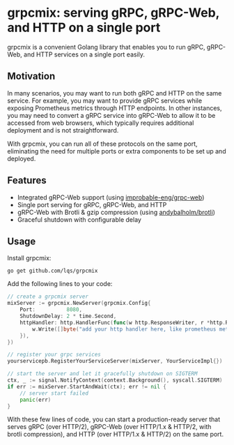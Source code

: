 # grpcmix: serving gRPC, gRPC-Web, and HTTP on a single port

grpcmix is a convenient Golang library that enables you to run gRPC, gRPC-Web, and HTTP services on a single port easily.

## Motivation

In many scenarios, you may want to run both gRPC and HTTP on the same service. For example, you may want to provide gRPC services while exposing Prometheus metrics through HTTP endpoints. In other instances, you may need to convert a gRPC service into gRPC-Web to allow it to be accessed from web browsers, which typically requires additional deployment and is not straightforward.

With grpcmix, you can run all of these protocols on the same port, eliminating the need for multiple ports or extra components to be set up and deployed.

## Features

- Integrated gRPC-Web support (using [improbable-eng/grpc-web](https://github.com/improbable-eng/grpc-web))
- Single port serving for gRPC, gRPC-Web, and HTTP
- gRPC-Web with Brotli & gzip compression (using [andybalholm/brotli](https://github.com/andybalholm/brotli))
- Graceful shutdown with configurable delay

## Usage

Install grpcmix:
```shell
go get github.com/lqs/grpcmix
```

Add the following lines to your code:
```go
// create a grpcmix server
mixServer := grpcmix.NewServer(grpcmix.Config{
    Port:          8080,
    ShutdownDelay: 2 * time.Second,
    httpHandler: http.HandlerFunc(func(w http.ResponseWriter, r *http.Request) {
        w.Write([]byte("add your http handler here, like prometheus metrics, health check, ..."))
    }),
})

// register your grpc services
yourservicepb.RegisterYourServiceServer(mixServer, YourServiceImpl{})

// start the server and let it gracefully shutdown on SIGTERM
ctx, _ := signal.NotifyContext(context.Background(), syscall.SIGTERM)
if err := mixServer.StartAndWait(ctx); err != nil {
    // server start failed
    panic(err)
}
```

With these few lines of code, you can start a production-ready server that serves gRPC (over HTTP/2), gRPC-Web (over HTTP/1.x & HTTP/2, with brotli compression), and HTTP (over HTTP/1.x & HTTP/2) on the same port.
